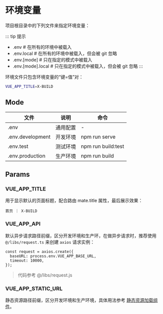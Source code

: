 # 环境变量

项目根目录中的下列文件来指定环境变量：

::: tip 提示

- .env                # 在所有的环境中被载入
- .env.local          # 在所有的环境中被载入，但会被 git 忽略
- .env.[mode]         # 只在指定的模式中被载入
- .env.[mode].local   # 只在指定的模式中被载入，但会被 git 忽略
:::

环境文件只包含环境变量的“键=值”对：

```bash
VUE_APP_TITLE=X-BUILD
```

## Mode

| 文件             | 说明     | 命令               |
| ---------------- | -------- | ------------------ |
| .env             | 通用配置 | -                  |
| .env.development | 开发环境 | npm run serve      |
| .env.test        | 测试环境 | npm run build:test |
| .env.production  | 生产环境 | npm run build      |

## Params

### VUE_APP_TITLE

用于显示默认的页面标题，配合路由 mate.title 属性，最后展示效果：

```title
首页 ｜ X-BUILD
```

### VUE_APP_API

默认异步请求路径前缀，区分开发环境和生产环，在做异步请求时，推荐使用 `@/libs/request.ts` 来创建 `axios` 请求实例：

```js{2}
const request = axios.create({
  baseURL: process.env.VUE_APP_BASE_URL,
  timeout: 10000,
});
```

> 代码参考 @/libs/request.js

### VUE_APP_STATIC_URL

静态资源路径前缀，区分开发环境和生产环境，具体用法参考 [静态资源加载组件](/Components/Static.md)。
